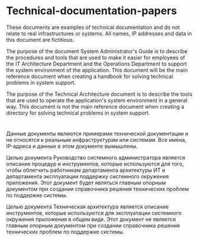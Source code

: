 # Technical-documentation-papers
These documents are examples of technical documentation and do not relate to real infrastructures or systems. All names, IP addresses and data in this document are fictitious.

The purpose of the document System Administrator's Guide is to describe the procedures and tools that are used to make it easier for employees of the IT Architecture Department and the Operations Department to support the system environment of the application. This document will be the main reference document when creating a handbook for solving technical problems in system support.

The purpose of the Technical Architecture document is to describe the tools that are used to operate the application's system environment in a general way. This document is not the main reference document when creating a directory for solving technical problems in system support.
#
Данныe документы являются примерами технической документации и не относятся к реальным инфраструктурам или системам. Все имена, IP-адреса и данные в этом документе вымышлены.

Целью документа Руководство системного администратора является
описание процедур и инструментов, которые используются для того, чтобы
облегчить работникам департамента архитектуры ИТ и департамента
эксплуатации поддержку системного окружения приложения. Этот документ
будет являться главным опорным документом при создании справочника
решения технических проблем по поддержке системы. 

Целью документа Техническая архитектура является описание
инструментов, которые используются для эксплуатации системного окружения
приложения в общем виде. Этот документ не является главным опорным
документом при создании справочника решения технических проблем по
поддержке системы.

